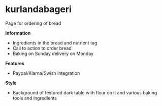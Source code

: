 # kurlandabageri
Page for ordering of bread

**Information**
* Ingredients in the bread and nutrient tag
* Call to action to order bread
* Baking on Sunday delivery on Monday

**Features**
* Paypal/Klarna/Swish integration

**Style**
* Background of textured dark table with flour on it and various baking tools and ingredients
